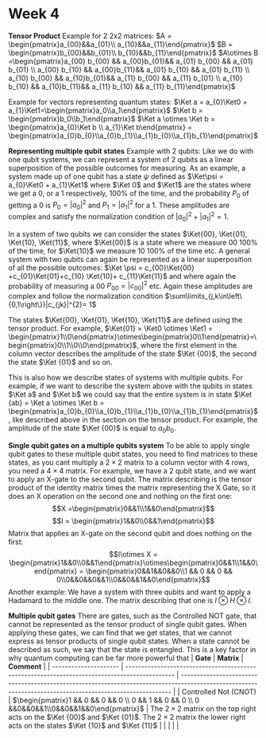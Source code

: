 # Week 4
**Tensor Product**
Example for 2 2x2 matrices:
$A = \begin{pmatrix}a_{00}&&a_{01}\\ a_{10}&&a_{11}\end{pmatrix}$
$B = \begin{pmatrix}b_{00}&&b_{01}\\ b_{10}&&b_{11}\end{pmatrix}$
$A\otimes B =\begin{pmatrix}a_{00} b_{00} && a_{00}b_{01}&& a_{01} b_{00} && a_{01} b_{01} \\ a_{00} b_{10} && a_{00}b_{11}&& a_{01} b_{10} && a_{01} b_{11} \\ a_{10} b_{00} && a_{10}b_{01}&& a_{11} b_{00} && a_{11} b_{01} \\ a_{10} b_{10} && a_{10}b_{11}&& a_{11} b_{10} && a_{11} b_{11}\end{pmatrix}$   

Example for vectors representing quantum states:
$\Ket a = a_{0}\Ket0 + a_{1}\Ket1=\begin{pmatrix}a_0\\a_1\end{pmatrix}$ 
$\Ket b = \begin{pmatrix}b_0\\b_1\end{pmatrix}$
$\Ket a \otimes \Ket b = \begin{pmatrix}a_{0}\Ket b \\ a_{1}\Ket b\end{pmatrix} = \begin{pmatrix}a_{0}b_{0}\\a_{0}b_{1}\\a_{1}b_{0}\\a_{1}b_{1}\end{pmatrix}$ 

**Representing multiple qubit states**
Example with 2 qubits:
Like we do with one qubit systems, we can represent a system of 2 qubits as a linear superposition of the possible outcomes for measuring.
As an example, a system made up of one qubit has a state $\psi$ defined as $\Ket\psi = a_{0}\Ket0 + a_{1}\Ket1$ where $\Ket 0$ and $\Ket1$ are the states where we get a 0, or a 1 respectively, 100% of the time, and the probability $P_0$ of getting a 0 is $P_{0}=|a_0|^2$ and $P_{1}=|a_1|^2$ for a 1. These amplitudes are complex and satisfy the normalization condition of $|a_{0}|^{2}+|a_{1}|^{2}=1$.

In a system of two qubits we can consider the states $\Ket{00}, \Ket{01}, \Ket{10}, \Ket{11}$, where $\Ket{00}$ is a state where we measure 00 100% of the time, for $\Ket{10}$ we measure 10 100% of the time etc.
A general system with two qubits can again be represented as a linear superposition of all the possible outcomes: $\Ket \psi = c_{00}\Ket{00} +c_{01}\Ket{01}+c_{10} \Ket{10}+ c_{11}\Ket{11}$ and where again the probability of measuring a 00 $P_{00}= |c_{00}|^{2}$ etc. Again these amplitudes are complex and follow the normalization condition $\sum\limits_{j,k\in\left\{0,1\right\}}|c_{jk}|^{2}= 1$

The states $\Ket{00}, \Ket{01}, \Ket{10}, \Ket{11}$ are defined using the tensor product. For example, $\Ket{01} = \Ket0 \otimes \Ket1 = \begin{pmatrix}1\\0\end{pmatrix}\otimes\begin{pmatrix}0\\1\end{pmatrix}=\begin{pmatrix}0\\1\\0\\0\end{pmatrix}$, where the first element in the column vector describes the amplitude of the state $\Ket {00}$, the second the state $\Ket {01}$ and so on.

This is also how we describe states of systems with multiple qubits. For example, if we want to describe the system above with the qubits in states $\Ket a$ and $\Ket b$ we could say that the entire system is in state $\Ket {ab} = \Ket a \otimes \Ket b = \begin{pmatrix}a_{0}b_{0}\\a_{0}b_{1}\\a_{1}b_{0}\\a_{1}b_{1}\end{pmatrix}$, like described above in the section on the tensor product. For example, the amplitude of the state $\Ket {00}$ is equal to $a_{0}b_{0}$. 

**Single qubit gates on a multiple qubits system**
To be able to apply single qubit gates to these multiple qubit states, you need to find matrices to these states, as you cant multiply a $2\times2$ matrix to a column vector with 4 rows, you need a $4\times4$ matrix. For example, we have a 2 qubit state, and we want to apply an X-gate to the second qubit. The matrix describing is the tensor product of the identity matrix times the matrix representing the X Gate, so it does an X operation on the second one and nothing on the first one:
$$X =\begin{pmatrix}0&&1\\1&&0\end{pmatrix}$$
$$I = \begin{pmatrix}1&&0\\0&&1\end{pmatrix}$$
Matrix that applies an X-gate on the second qubit and does nothing on the first:
$$I\otimes X = \begin{pmatrix}1&&0\\0&&1\end{pmatrix}\otimes\begin{pmatrix}0&&1\\1&&0\end{pmatrix} = \begin{pmatrix}0&&1&&0&&0\\1 && 0 && 0 && 0\\0&&0&&0&&1\\0&&0&&1&&0\end{pmatrix}$$
Another example: We have a system with three qubits and want to apply a Hadamard to the middle one. The matrix describing that one is $I\otimes H\otimes I$.

**Multiple qubit gates**
There are gates, such as the Controlled NOT gate, that cannot be represented as the tensor product of single qubit gates. 
	When applying these gates, we can find that we get states, that we cannot express as tensor products of single qubit states. When a state cannot be described as such, we say that the state is entangled. This is a key factor in why quantum computing can be far more powerful that 
| **Gate**              | **Matrix**                                                                                    | **Comment**                                                                                                                                               |
| --------------------- | --------------------------------------------------------------------------------------------- | --------------------------------------------------------------------------------------------------------------------------------------------------------- |
| Controlled Not (CNOT) | $\begin{pmatrix}1 && 0 && 0 && 0 \\ 0 && 1 && 0 && 0 \\ 0 &&0&&0&&1\\0&&0&&1&&0\end{pmatrix}$ | The $2\times2$ matrix on the top right acts on the $\Ket {00}$ and $\Ket {01}$. The $2\times2$ matrix the lower right acts on the states $\Ket {10}$ and $\Ket {11}$ |
|                       |                                                                                               |                                                                                                                                                           |
